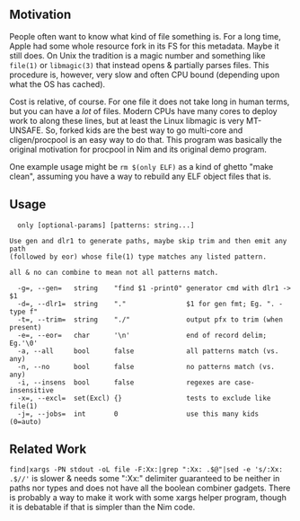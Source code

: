 Motivation
----------
People often want to know what kind of file something is.  For a long time,
Apple had some whole resource fork in its FS for this metadata.  Maybe it still
does.  On Unix the tradition is a magic number and something like `file(1)` or
`libmagic(3)` that instead opens & partially parses files.  This procedure is,
however, very slow and often CPU bound (depending upon what the OS has cached).

Cost is relative, of course.  For one file it does not take long in human terms,
but you can have a *lot* of files.  Modern CPUs have many cores to deploy work
to along these lines, but at least the Linux libmagic is very MT-UNSAFE.  So,
forked kids are the best way to go multi-core and cligen/procpool is an easy
way to do that.  This program was basically the original motivation for procpool
in Nim and its original demo program.

One example usage might be `rm $(only ELF)` as a kind of ghetto "make clean",
assuming you have a way to rebuild any ELF object files that is.

Usage
-----
```
  only [optional-params] [patterns: string...]

Use gen and dlr1 to generate paths, maybe skip trim and then emit any path
(followed by eor) whose file(1) type matches any listed pattern.

all & no can combine to mean not all patterns match.

  -g=, --gen=   string    "find $1 -print0" generator cmd with dlr1 -> $1
  -d=, --dlr1=  string    "."               $1 for gen fmt; Eg. ". -type f"
  -t=, --trim=  string    "./"              output pfx to trim (when present)
  -e=, --eor=   char      '\n'              end of record delim; Eg.'\0'
  -a, --all     bool      false             all patterns match (vs. any)
  -n, --no      bool      false             no patterns match (vs. any)
  -i, --insens  bool      false             regexes are case-insensitive
  -x=, --excl=  set(Excl) {}                tests to exclude like file(1)
  -j=, --jobs=  int       0                 use this many kids (0=auto)
```

Related Work
------------
`find|xargs -PN stdout -oL file -F:Xx:|grep ":Xx: .$@"|sed -e 's/:Xx: .$//'` is
slower & needs some ":Xx:" delimiter guaranteed to be neither in paths nor types
and does not have all the boolean combiner gadgets.  There is probably a way to
make it work with some xargs helper program, though it is debatable if that is
simpler than the Nim code.
